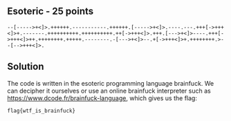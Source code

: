 ## Esoteric - 25 points ##
```
--[----->+<]>.++++++.-----------.++++++.[----->+<]>.----.---.+++[->+++<]>+.-------.++++++++++.++++++++++.++[->+++<]>.+++.[--->+<]>----.+++[->+++<]>++.++++++++.+++++.--------.-[--->+<]>--.+[->+++<]>+.++++++++.>--[-->+++<]>.
```

## Solution ##

The code is written in the esoteric programming language brainfuck.  We can decipher it ourselves or use an online brainfuck interpreter such as https://www.dcode.fr/brainfuck-language, which gives us the flag:
```
flag{wtf_is_brainfuck}
```
